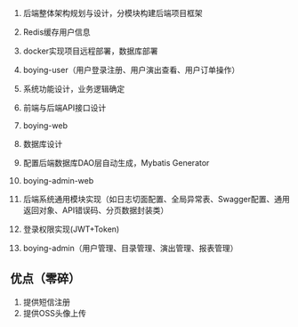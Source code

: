 

1. 后端整体架构规划与设计，分模块构建后端项目框架

2. Redis缓存用户信息

3. docker实现项目远程部署，数据库部署

4. boying-user（用户登录注册、用户演出查看、用户订单操作）

	





1. 系统功能设计，业务逻辑确定
2. 前端与后端API接口设计
3. boying-web





1. 数据库设计
2. 配置后端数据库DAO层自动生成，Mybatis Generator
3. boying-admin-web






1. 后端系统通用模块实现（如日志切面配置、全局异常表、Swagger配置、通用返回对象、API错误码、分页数据封装类）
2. 登录权限实现(JWT+Token)
3. boying-admin（用户管理、目录管理、演出管理、报表管理）





## 优点（零碎）

1. 提供短信注册
2. 提供OSS头像上传